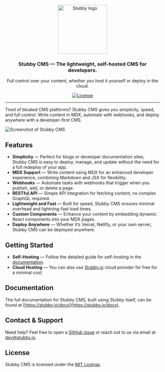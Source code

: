 <p align="center">
  <a href="https://stubby.io">
    <img src="https://stubby.io/logo-full.svg?e=1" width="160px" alt="Stubby logo" />
  </a>
</p>

<h3 align="center">Stubby CMS — The lightweight, self-hosted CMS for developers.</h3>

<p align="center">
  Full control over your content, whether you host it yourself or deploy in the cloud.
</p>

<p align="center">
  <a href="https://github.com/stubbycms/stubby/blob/main/LICENSE"><img src="https://img.shields.io/github/license/stubbycms/stubby.svg" alt="License"></a>
</p>

---

Tired of bloated CMS platforms? Stubby CMS gives you simplicity, speed, and full control. Write content in MDX, automate with webhooks, and deploy anywhere with a developer-first CMS.

![Screenshot of Stubby CMS](https://stubby.io/_next/image?url=%2Fhero-dark.webp&w=3840&q=75)

## Features

* **Simplicity** — Perfect for blogs or developer documentation sites, Stubby CMS is easy to deploy, manage, and update without the need for a full redeploy of your app.
* **MDX Support** — Write content using MDX for an enhanced developer experience, combining Markdown and JSX for flexibility.
* **Webhooks** — Automate tasks with webhooks that trigger when you publish, add, or delete a page.
* **RESTful API** — Simple API integration for fetching content, no complex GraphQL required.
* **Lightweight and Fast** — Built for speed, Stubby CMS ensures minimal overhead and lightning-fast load times.
* **Custom Components** — Enhance your content by embedding dynamic React components into your MDX pages.
* **Deploy Anywhere** — Whether it’s Vercel, Netlify, or your own server, Stubby CMS can be deployed anywhere.


## Getting Started

* **Self-Hosting** — Follow the detailed guide for self-hosting in the [documentation](https://stubby.io/docs/self-host-stubby-cms).
* **Cloud Hosting** — You can also use [Stubby.io](https://stubby.io) cloud provider for free for a minimal cost.  

## Documentation

The full documentation for Stubby CMS, built using Stubby itself, can be found at [https://stubby.io/docs](https://stubby.io/docs).

## Contact & Support

Need help? Feel free to open a [GitHub issue](https://github.com/stubbycms/stubby/issues) or reach out to us via email at dev@stubby.io.

## License

Stubby CMS is licensed under the [MIT License](./LICENSE).